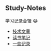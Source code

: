 ## Study-Notes
学习记录合辑
:joy:
- [技术文章](https://github.com/summer506hai/Study-Notes/issues?q=is%3Aissue+is%3Aopen+label%3A%E6%8A%80%E6%9C%AF%E6%96%87%E7%AB%A0)
- [读书笔记](https://github.com/summer506hai/Study-Notes/issues?q=is%3Aissue+is%3Aopen+label%3A%E8%AF%BB%E4%B9%A6%E7%AC%94%E8%AE%B0)
- [一些记录](https://github.com/summer506hai/Study-Notes/issues?q=is%3Aissue+is%3Aopen+label%3A%E4%B8%80%E4%BA%9B%E8%AE%B0%E5%BD%95)

